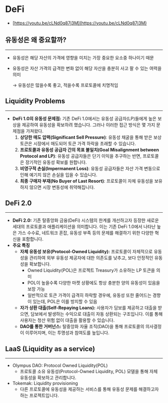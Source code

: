 # DeFi

- [https://youtu.be/cLNd0q87j3M](https://youtu.be/cLNd0q87j3M)

## 유동성은 왜 중요할까?

---

- 유동성은 해당 자산의 가격에 영향을 미치는 가장 중요한 요소중 하나이기 때문
- 유동성은 자산 가격의 급격한 변화 없이 해당 자산을 충분히 사고 팔 수 있는 여력을 의미
    
    → 유동성은 많을수록 좋고, 적을수록 프로토콜에 치명적임
    

## Liquidity Problems

---

- **DeFi 1.0의 유동성 문제점:** 기존 DeFi 1.0에서는 유동성 공급자(LP)들에게 높은 보상을 제공하여 유동성을 확보하려 했습니다. 그러나 이러한 접근 방식은 몇 가지 문제점을 가져왔다.
    1. **상당한 매도 압력(Significant Sell Pressure)**: 유동성 채굴을 통해 받은 보상 토큰은 시장에서 매도되어 토큰 가격 하락을 초래할 수 있습니다.
    2. **프로토콜과 유동성 공급자 간의 목표 불일치(Goal Misalignment between Protocol and LP)**: 유동성 공급자들은 단기 이익을 추구하는 반면, 프로토콜은 장기적인 유동성 확보를 원합니다.
    3. **비영구적 손실(Impermanent Loss)**: 유동성 공급자들은 자산 가격 변동으로 인해 예기치 않은 손실을 입을 수 있습니다.
    4. **최종 구매자 부재(No Buyer of Last Resort)**: 프로토콜이 자체 유동성을 보유하지 않으면 시장 변동성에 취약해집니다.

## **DeFi 2.0**

---

- **DeFi 2.0:** 기존 탈중앙화 금융(DeFi) 시스템의 한계를 개선하고자 등장한 새로운 세대의 프로토콜과 애플리케이션을 의미합니다. 이는 기존 DeFi 1.0에서 나타난 높은 가스 수수료, 네트워크 혼잡, 유동성 부족 등의 문제를 해결하기 위한 다양한 혁신을 포함합니다.
- **주요 특징**
    - **자체 유동성 보유(Protocol-Owned Liquidity):** 프로토콜이 자체적으로 유동성을 관리하여 외부 유동성 제공자에 대한 의존도를 낮추고, 보다 안정적인 유동성을 확보합니다.
        - Owned Liquidity(POL)은 프로젝트 Treasury가 소유하는 LP 토큰을 의미
        - POL이 높을수록 다양한 마켓 상황에도 항상 충분한 양의 유동성이 있음을 보장 가능
        - 일반적으로 토큰 가격이 급격히 하락할 경우에, 유동성 또한 줄어드는 경향이 있는데, POL은 이를 방지할 수 있음
    - **자가 상환 대출(Self-Repaying Loans):** 사용자가 담보를 제공하고 대출을 받으면, 담보에서 발생하는 수익으로 대출이 자동 상환되는 구조입니다. 이를 통해 사용자는 청산 위험 없이 대출을 활용할 수 있습니다.
    - **DAO를 통한 거버넌스:** 탈중앙화 자율 조직(DAO)을 통해 프로토콜의 의사결정이 이루어지며, 이는 투명성과 참여도를 높입니다.

## LaaS (Liquidity as a service)

---

- Olympus DAO: Protocol Owned Liquidity(POL)
    - 프로토콜 소유 유동성(Protocol-Owned Liquidity, POL) 모델을 통해 자체 유동성을 확보하고 관리합니다.
- Tokemak: Liquidity provisioning
    - 다른 프로토콜에 유동성을 제공하는 서비스를 통해 유동성 문제를 해결하고자 하는 프로젝트입니다.